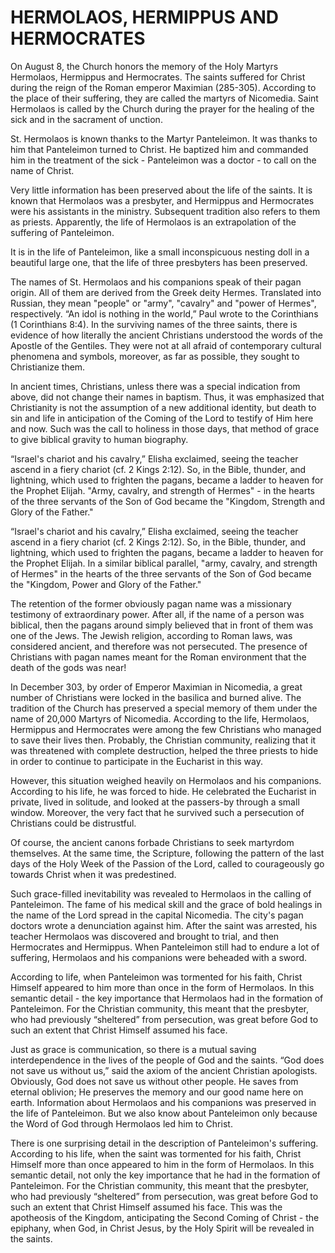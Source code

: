 # HERMOLAOS, HERMIPPUS AND HERMOCRATES&#x20;

On August 8, the Church honors the memory of the Holy Martyrs Hermolaos, Hermippus and Hermocrates. The saints suffered for Christ during the reign of the Roman emperor Maximian (285-305). According to the place of their suffering, they are called the martyrs of Nicomedia. Saint Hermolaos is called by the Church during the prayer for the healing of the sick and in the sacrament of unction.

St. Hermolaos is known thanks to the Martyr Panteleimon. It was thanks to him that Panteleimon turned to Christ. He baptized him and commanded him in the treatment of the sick - Panteleimon was a doctor - to call on the name of Christ.

Very little information has been preserved about the life of the saints. It is known that Hermolaos was a presbyter, and Hermippus and Hermocrates were his assistants in the ministry. Subsequent tradition also refers to them as priests. Apparently, the life of Hermolaos is an extrapolation of the suffering of Panteleimon.

It is in the life of Panteleimon, like a small inconspicuous nesting doll in a beautiful large one, that the life of three presbyters has been preserved.

The names of St. Hermolaos and his companions speak of their pagan origin. All of them are derived from the Greek deity Hermes. Translated into Russian, they mean "people" or "army", "cavalry" and "power of Hermes", respectively. “An idol is nothing in the world,” Paul wrote to the Corinthians (1 Corinthians 8:4). In the surviving names of the three saints, there is evidence of how literally the ancient Christians understood the words of the Apostle of the Gentiles. They were not at all afraid of contemporary cultural phenomena and symbols, moreover, as far as possible, they sought to Christianize them.

In ancient times, Christians, unless there was a special indication from above, did not change their names in baptism. Thus, it was emphasized that Christianity is not the assumption of a new additional identity, but death to sin and life in anticipation of the Coming of the Lord to testify of Him here and now. Such was the call to holiness in those days, that method of grace to give biblical gravity to human biography.

“Israel's chariot and his cavalry,” Elisha exclaimed, seeing the teacher ascend in a fiery chariot (cf. 2 Kings 2:12). So, in the Bible, thunder, and lightning, which used to frighten the pagans, became a ladder to heaven for the Prophet Elijah. "Army, cavalry, and strength of Hermes" - in the hearts of the three servants of the Son of God became the "Kingdom, Strength and Glory of the Father."

“Israel's chariot and his cavalry,” Elisha exclaimed, seeing the teacher ascend in a fiery chariot (cf. 2 Kings 2:12). So, in the Bible, thunder, and lightning, which used to frighten the pagans, became a ladder to heaven for the Prophet Elijah. In a similar biblical parallel, "army, cavalry, and strength of Hermes" in the hearts of the three servants of the Son of God became the "Kingdom, Power and Glory of the Father."

The retention of the former obviously pagan name was a missionary testimony of extraordinary power. After all, if the name of a person was biblical, then the pagans around simply believed that in front of them was one of the Jews. The Jewish religion, according to Roman laws, was considered ancient, and therefore was not persecuted. The presence of Christians with pagan names meant for the Roman environment that the death of the gods was near!

In December 303, by order of Emperor Maximian in Nicomedia, a great number of Christians were locked in the basilica and burned alive. The tradition of the Church has preserved a special memory of them under the name of 20,000 Martyrs of Nicomedia. According to the life, Hermolaos, Hermippus and Hermocrates were among the few Christians who managed to save their lives then. Probably, the Christian community, realizing that it was threatened with complete destruction, helped the three priests to hide in order to continue to participate in the Eucharist in this way.

However, this situation weighed heavily on Hermolaos and his companions. According to his life, he was forced to hide. He celebrated the Eucharist in private, lived in solitude, and looked at the passers-by through a small window. Moreover, the very fact that he survived such a persecution of Christians could be distrustful.

Of course, the ancient canons forbade Christians to seek martyrdom themselves. At the same time, the Scripture, following the pattern of the last days of the Holy Week of the Passion of the Lord, called to courageously go towards Christ when it was predestined.

Such grace-filled inevitability was revealed to Hermolaos in the calling of Panteleimon. The fame of his medical skill and the grace of bold healings in the name of the Lord spread in the capital Nicomedia. The city's pagan doctors wrote a denunciation against him. After the saint was arrested, his teacher Hermolaos was discovered and brought to trial, and then Hermocrates and Hermippus. When Panteleimon still had to endure a lot of suffering, Hermolaos and his companions were beheaded with a sword.

According to life, when Panteleimon was tormented for his faith, Christ Himself appeared to him more than once in the form of Hermolaos. In this semantic detail - the key importance that Hermolaos had in the formation of Panteleimon. For the Christian community, this meant that the presbyter, who had previously “sheltered” from persecution, was great before God to such an extent that Christ Himself assumed his face.

Just as grace is communication, so there is a mutual saving interdependence in the lives of the people of God and the saints. “God does not save us without us,” said the axiom of the ancient Christian apologists. Obviously, God does not save us without other people. He saves from eternal oblivion; He preserves the memory and our good name here on earth. Information about Hermolaos and his companions was preserved in the life of Panteleimon. But we also know about Panteleimon only because the Word of God through Hermolaos led him to Christ.

There is one surprising detail in the description of Panteleimon's suffering. According to his life, when the saint was tormented for his faith, Christ Himself more than once appeared to him in the form of Hermolaos. In this semantic detail, not only the key importance that he had in the formation of Panteleimon. For the Christian community, this meant that the presbyter, who had previously “sheltered” from persecution, was great before God to such an extent that Christ Himself assumed his face. This was the apotheosis of the Kingdom, anticipating the Second Coming of Christ - the epiphany, when God, in Christ Jesus, by the Holy Spirit will be revealed in the saints.
